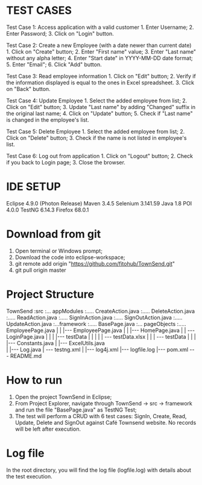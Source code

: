 # TEST CASES
Test Case 1: Access application with a valid customer
	1. Enter Username;
	2. Enter Password;
	3. Click on "Login" button.

Test Case 2: Create a new Employee (with a date newer than current date)
	1. Click on "Create" button;
	2. Enter "First name" value;
	3. Enter "Last name" without any alpha letter;
	4. Enter "Start date" in YYYY-MM-DD date format;
	5. Enter "Email";
	6. Click "Add" button.

Test Case 3: Read employee information
	1. Click on "Edit" button;
	2. Verify if the information displayed is equal to the ones in Excel spreadsheet.
	3. Click on "Back" button.

Test Case 4: Update Employee
	1. Select the added employee from list;
	2. Click on "Edit" button;
	3. Update "Last name" by adding "Changed" suffix in the original last name;
	4. Click on "Update" button;
	5. Check if "Last name" is changed in the employee's list.
	
Test Case 5: Delete Employee
	1. Select the added employee from list;
	2. Click on "Delete" button;
	3. Check if the name is not listed in employee's list.
	
Test Case 6: Log out from application
	1. Click on "Logout" button;
	2. Check if you back to Login page;
	3. Close the browser.

# IDE SETUP
Eclipse 4.9.0 (Photon Release)
Maven 3.4.5 
Selenium 3.141.59
Java 1.8
POI 4.0.0
TestNG 6.14.3
Firefox 68.0.1

# Download from git
1. Open terminal or Windows prompt;
2. Download the code into eclipse-workspace;
3. git remote add origin "https://github.com/fitohub/TownSend.git"
4. git pull origin master

# Project Structure
TownSend
:src
:... appModules
:..... CreateAction.java
:..... DeleteAction.java
:..... ReadAction.java
:..... SignInAction.java
:..... SignOutAction.java
:..... UpdateAction.java
:...framework
:..... BasePage.java
:... pageObjects
:..... EmployeePage.java
   |	|       |--- EmployeePage.java
   |	|       |--- HomePage.java
   |	|        --- LoginPage.java
   |	|
   |	|--- testData
   |	|       |
   |	|        --- testData.xlsx
   |	|
   |	 --- testData
   |		|
   |		|--- Constants.java
   |		|--- ExcelUtils.java		
   |		|--- Log.java
   |		 --- testng.xml
   |
   |--- log4j.xml
   |--- logfile.log
   |--- pom.xml
    --- README.md
		
# How to run
1. Open the project TownSend in Eclipse;
2. From Project Explorer, navigate through TownSend -> src -> framework and run the file "BasePage.java" as TestNG Test;
3. The test will perform a CRUD with 6 test cases: SignIn, Create, Read, Update, Delete and SignOut against Café Townsend website. No records will be left after execution.

# Log file
In the root directory, you will find the log file (logfile.log) with details about the test execution.
